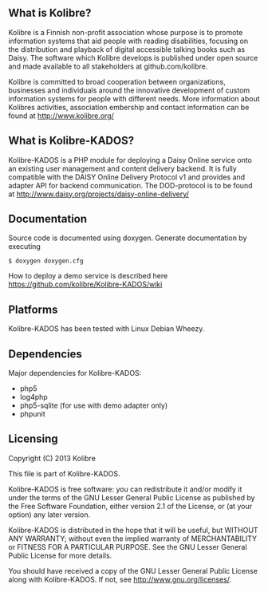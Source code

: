 What is Kolibre?
---------------------------------
Kolibre is a Finnish non-profit association whose purpose is to promote
information systems that aid people with reading disabilities, focusing on 
the distribution and playback of digital accessible talking books such as Daisy. 
The software which Kolibre develops is published under open source and made available 
to all stakeholders at github.com/kolibre.

Kolibre is committed to broad cooperation between organizations, businesses and
individuals around the innovative development of custom information systems for
people with different needs. More information about Kolibres activities, association
embership and contact information can be found at http://www.kolibre.org/


What is Kolibre-KADOS?
---------------------------------
Kolibre-KADOS is a PHP module for deploying a Daisy Online service onto an existing
user management and content delivery backend. It is fully compatible with the
DAISY Online Delivery Protocol v1 and provides and adapter API for backend communication.
The DOD-protocol is to be found at http://www.daisy.org/projects/daisy-online-delivery/


Documentation
---------------------------------
Source code is documented using doxygen. Generate documentation by executing

    $ doxygen doxygen.cfg
    
How to deploy a demo service is described here https://github.com/kolibre/Kolibre-KADOS/wiki


Platforms
---------------------------------
Kolibre-KADOS has been tested with Linux Debian Wheezy.


Dependencies
---------------------------------
Major dependencies for Kolibre-KADOS:

* php5
* log4php
* php5-sqlite (for use with demo adapter only)
* phpunit


Licensing
---------------------------------
Copyright (C) 2013 Kolibre

This file is part of Kolibre-KADOS.

Kolibre-KADOS is free software: you can redistribute it and/or modify
it under the terms of the GNU Lesser General Public License as published by
the Free Software Foundation, either version 2.1 of the License, or
(at your option) any later version.

Kolibre-KADOS is distributed in the hope that it will be useful,
but WITHOUT ANY WARRANTY; without even the implied warranty of
MERCHANTABILITY or FITNESS FOR A PARTICULAR PURPOSE.  See the
GNU Lesser General Public License for more details.

You should have received a copy of the GNU Lesser General Public License
along with Kolibre-KADOS. If not, see <http://www.gnu.org/licenses/>.

